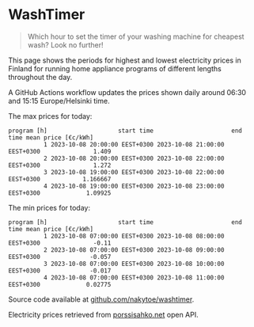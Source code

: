 
# WashTimer

> Which hour to set the timer of your washing machine for cheapest wash? Look no further!

This page shows the periods for highest and lowest electricity prices in Finland 
for running home appliance programs of different lengths throughout the day. 

A GitHub Actions workflow updates the prices shown daily around 06:30 and 15:15 Europe/Helsinki time.

The max prices for today:

	program [h]                    start time                      end time mean price [€c/kWh]
	          1 2023-10-08 20:00:00 EEST+0300 2023-10-08 21:00:00 EEST+0300               1.409
	          2 2023-10-08 20:00:00 EEST+0300 2023-10-08 22:00:00 EEST+0300               1.272
	          3 2023-10-08 19:00:00 EEST+0300 2023-10-08 22:00:00 EEST+0300            1.166667
	          4 2023-10-08 19:00:00 EEST+0300 2023-10-08 23:00:00 EEST+0300             1.09925

The min prices for today:

	program [h]                    start time                      end time mean price [€c/kWh]
	          1 2023-10-08 07:00:00 EEST+0300 2023-10-08 08:00:00 EEST+0300               -0.11
	          2 2023-10-08 07:00:00 EEST+0300 2023-10-08 09:00:00 EEST+0300              -0.057
	          3 2023-10-08 07:00:00 EEST+0300 2023-10-08 10:00:00 EEST+0300              -0.017
	          4 2023-10-08 07:00:00 EEST+0300 2023-10-08 11:00:00 EEST+0300             0.02775


Source code available at [github.com/nakytoe/washtimer](https://github.com/nakytoe/washtimer).

Electricity prices retrieved from [porssisahko.net](https://porssisahko.net/api) open API.
